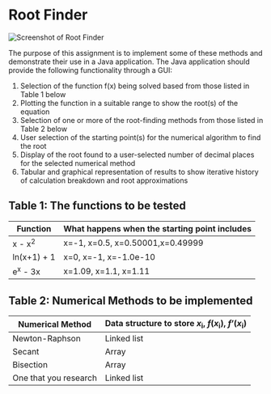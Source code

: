 # Root Finder

![Screenshot of Root Finder](https://i.imgur.com/dEicvVD.png)

The purpose of this assignment is to implement some of these methods and 
demonstrate their use in a Java application. The Java application should 
provide the following functionality through a GUI:

 1. Selection of the function f(x) being solved based from those listed 
in Table 1 below
 2. Plotting the function in a suitable range to show the root(s) of the 
equation
 3. Selection of one or more of the root-finding methods from those 
listed in Table 2 below
 4. User selection of the starting point(s) for the numerical algorithm 
to find the root
 5. Display of the root found to a user-selected number of decimal 
places for the selected numerical method
 6. Tabular and graphical representation of results to show iterative 
history of calculation breakdown and root approximations

## Table 1: The functions to be tested
|Function|What happens when the starting point includes|
|--|--|
|x - x<sup>2</sup>|x=-1, x=0.5, x=0.50001,x=0.49999|
|ln(x+1) + 1|x=0, x=-1, x=-1.0e-10|
|e<sup>x</sup> - 3x|x=1.09, x=1.1, x=1.11|

## Table 2: Numerical Methods to be implemented
|Numerical Method|Data structure to store *x*<sub>i</sub>, *f*(*x*<sub>i</sub>), *f*’(*x*<sub>i</sub>)|
|--|--|
|Newton-Raphson|Linked list|
|Secant|Array|
|Bisection|Array|
|One that you research|Linked list|

